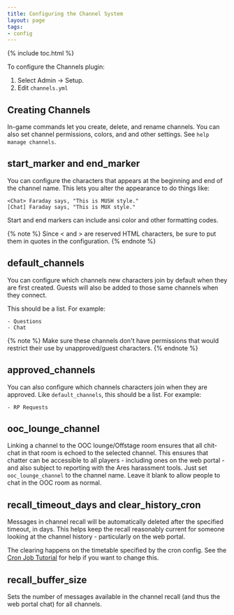 ```yaml
---
title: Configuring the Channel System
layout: page
tags:
- config
---
```


{% include toc.html %}

To configure the Channels plugin:

1. Select Admin -> Setup.
2. Edit `channels.yml`

## Creating Channels

In-game commands let you create, delete, and rename channels.  You can also set channel permissions, colors, and and other settings.  See `help manage channels`.

## start_marker and end_marker

You can configure the characters that appears at the beginning and end of the channel name.  This lets you alter the appearance to do things like:

    <Chat> Faraday says, "This is MUSH style."
    [Chat] Faraday says, "This is MUX style."

Start and end markers can include ansi color and other formatting codes.

{% note %} 
 Since < and > are reserved HTML characters, be sure to put them in quotes in the configuration.
{% endnote %}

## default_channels

You can configure which channels new characters join by default when they are first created.  Guests will also be added to those same channels when they connect.

This should be a list.  For example:

    - Questions
    - Chat

{% note %} 
 Make sure these channels don't have permissions that would restrict their use by unapproved/guest characters.
{% endnote %}

## approved_channels

You can also configure which channels characters join when they are approved.  Like `default_channels`, this should be a list.  For example:

    - RP Requests

## ooc_lounge_channel

Linking a channel to the OOC lounge/Offstage room ensures that all chit-chat in that room is echoed to the selected channel.  This ensures that chatter can be accessible to all players - including ones on the web portal - and also subject to reporting with the Ares harassment tools. Just set `ooc_lounge_channel` to the channel name.  Leave it blank to allow people to chat in the OOC room as normal.

## recall_timeout_days and clear_history_cron

Messages in channel recall will be automatically deleted after the specified timeout, in days.  This helps keep the recall reasonably current for someone looking at the channel history - particularly on the web portal.

The clearing happens on the timetable specified by the cron config.  See the [Cron Job Tutorial](http://www.aresmush.com/tutorials/code/cron.html) for help if you want to change this.

## recall_buffer_size

Sets the number of messages available in the channel recall (and thus the web portal chat) for all channels.